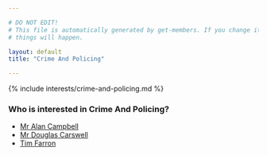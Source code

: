 ```yaml
---

# DO NOT EDIT!
# This file is automatically generated by get-members. If you change it, bad
# things will happen.

layout: default
title: "Crime And Policing"

---
```


{% include interests/crime-and-policing.md %}

### Who is interested in Crime And Policing?


* [Mr Alan Campbell](members/mr-alan-campbell.html)
* [Mr Douglas Carswell](members/mr-douglas-carswell.html)
* [Tim Farron](members/tim-farron.html)
